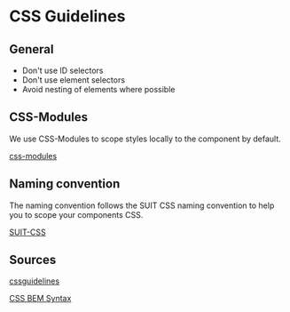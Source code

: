 # CSS Guidelines

## General

- Don't use ID selectors
- Don't use element selectors
- Avoid nesting of elements where possible



## CSS-Modules
We use CSS-Modules to scope styles locally to the component by default.

[css-modules](https://github.com/css-modules/css-modules)


## Naming convention
The naming convention follows the SUIT CSS naming convention to help you to scope your components CSS.

[SUIT-CSS](https://suitcss.github.io/)


## Sources

[cssguidelines](http://cssguidelin.es)

[CSS BEM Syntax](http://csswizardry.com/2013/01/mindbemding-getting-your-head-round-bem-syntax/)
